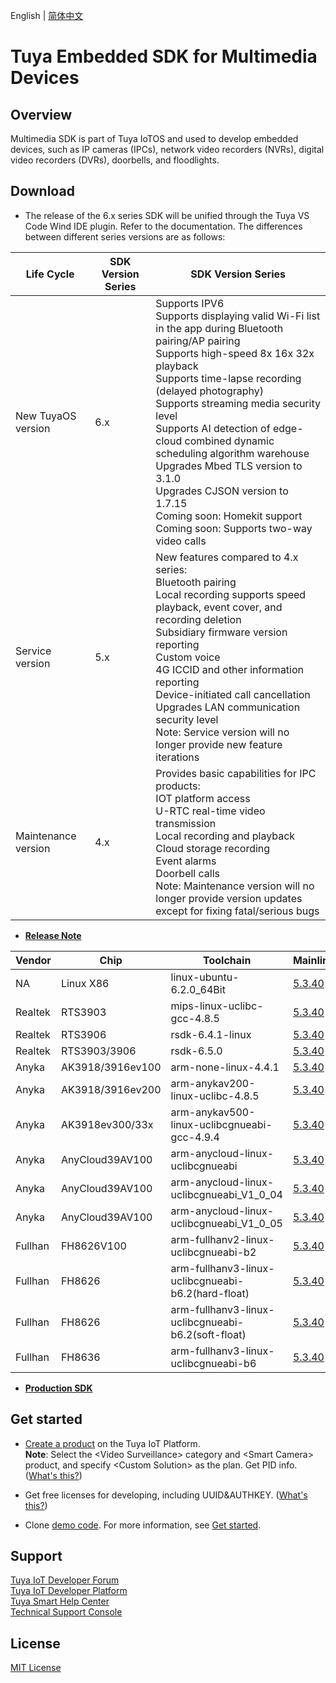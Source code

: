 English | [简体中文](./README.md)

# Tuya Embedded SDK for Multimedia Devices

## Overview
Multimedia SDK is part of Tuya IoTOS and used to develop embedded devices, such as IP cameras (IPCs), network video recorders (NVRs), digital video recorders (DVRs), doorbells, and floodlights.

## Download
* The release of the 6.x series SDK will be unified through the Tuya VS Code Wind IDE plugin. Refer to the documentation. The differences between different series versions are as follows:

 Life Cycle | SDK Version Series | SDK Version Series |
| --- | --- | --- |
| New TuyaOS version | 6.x | Supports IPV6<br>Supports displaying valid Wi-Fi list in the app during Bluetooth pairing/AP pairing<br>Supports high-speed 8x 16x 32x playback<br>Supports time-lapse recording (delayed photography)<br>Supports streaming media security level<br>Supports AI detection of edge-cloud combined dynamic scheduling algorithm warehouse<br>Upgrades Mbed TLS version to 3.1.0<br>Upgrades CJSON version to 1.7.15<br>Coming soon: Homekit support<br>Coming soon: Supports two-way video calls |
| Service version | 5.x | New features compared to 4.x series:<br>Bluetooth pairing<br>Local recording supports speed playback, event cover, and recording deletion<br>Subsidiary firmware version reporting<br>Custom voice<br>4G ICCID and other information reporting<br>Device-initiated call cancellation<br>Upgrades LAN communication security level<br>Note: Service version will no longer provide new feature iterations  |
| Maintenance version | 4.x | Provides basic capabilities for IPC products:<br>IOT platform access<br>U-RTC real-time video transmission<br>Local recording and playback<br>Cloud storage recording<br>Event alarms<br>Doorbell calls<br>Note: Maintenance version will no longer provide version updates except for fixing fatal/serious bugs |

* **[Release Note](./release_note_en.md)**

Vendor | Chip| Toolchain| Mainline| Longterm
---|---|---|---|---
NA | Linux X86 | linux-ubuntu-6.2.0_64Bit | [5.3.40](https://images.tuyacn.com/rms-static/fc43be60-5083-11ee-b879-5585a458b469-1694423829830.rar?tyName=5.3.40_linux-ubuntu-6.2.0_64Bit.rar) | [4.11.2](https://images.tuyacn.com/rms-static/f7a99fe0-f067-11ed-8b07-418e300fdfb3-1683856484575.tar.gz?tyName=tuya_ipc_sdk_4.11.2_linux-ubuntu-6.2.0_64Bit.tar.gz)
Realtek | RTS3903 | mips-linux-uclibc-gcc-4.8.5 | [5.3.40](https://images.tuyacn.com/rms-static/1da28780-5084-11ee-beb1-377a1535f238-1694423885816.rar?tyName=5.3.40_mips-linux-uclibc-gcc-4.8.5.rar) | [4.11.2](https://images.tuyacn.com/rms-static/f7ac10e0-f067-11ed-8585-0943ff8b8030-1683856484590.tar.gz?tyName=tuya_ipc_sdk_4.11.2_mips-linux-uclibc-gcc-4.8.5.tar.gz)
Realtek | RTS3906 | rsdk-6.4.1-linux | [5.3.40](https://images.tuyacn.com/rms-static/40adc820-5084-11ee-b879-5585a458b469-1694423944610.rar?tyName=5.3.40_rsdk-6.4.1-linux.rar) | [4.11.2](https://images.tuyacn.com/rms-static/f7b3d910-f067-11ed-8585-0943ff8b8030-1683856484641.tar.gz?tyName=tuya_ipc_sdk_4.11.2_rsdk-6.4.1-linux.tar.gz)
Realtek | RTS3903/3906 | rsdk-6.5.0 | [5.3.40](https://images.tuyacn.com/rms-static/655b4710-5084-11ee-beb1-377a1535f238-1694424006145.rar?tyName=5.3.40_rsdk-6.5.0.rar) | [4.11.2](https://images.tuyacn.com/rms-static/f7e74520-f067-11ed-8585-0943ff8b8030-1683856484978.tar.gz?tyName=tuya_ipc_sdk_4.11.2_rsdk-6.5.0.tar.gz)
Anyka | AK3918/3916ev100 | arm-none-linux-4.4.1 | [5.3.40](https://images.tuyacn.com/rms-static/893c0020-5084-11ee-b879-5585a458b469-1694424066338.rar?tyName=5.3.40_arm-none-linux-4.4.1.rar) | [4.11.2](https://images.tuyacn.com/rms-static/f7e6a8e0-f067-11ed-8b07-418e300fdfb3-1683856484974.tar.gz?tyName=tuya_ipc_sdk_4.11.2_arm-none-linux-4.4.1.tar.gz)
Anyka | AK3918/3916ev200 | arm-anykav200-linux-uclibc-4.8.5 | [5.3.40](https://images.tuyacn.com/rms-static/c2543df0-5084-11ee-b879-5585a458b469-1694424162127.rar?tyName=5.3.40_arm-anykav200-linux-uclibc-4.8.5.rar) | [4.11.2](https://images.tuyacn.com/rms-static/f7b3d911-f067-11ed-8585-0943ff8b8030-1683856484641.tar.gz?tyName=tuya_ipc_sdk_4.11.2_arm-anykav200-linux-uclibc-4.8.5.tar.gz)
Anyka | AK3918ev300/33x | arm-anykav500-linux-uclibcgnueabi-gcc-4.9.4 | [5.3.40](https://images.tuyacn.com/rms-static/e0f8c910-5084-11ee-beb1-377a1535f238-1694424213537.rar?tyName=5.3.40_arm-anykav500-linux-uclibcgnueabi-gcc-4.9.4.rar) | [4.11.2](https://images.tuyacn.com/rms-static/f7abe9d0-f067-11ed-8585-0943ff8b8030-1683856484589.tar.gz?tyName=tuya_ipc_sdk_4.11.2_arm-anykav500-linux-uclibcgnueabi-gcc-4.9.4.tar.gz)
Anyka | AnyCloud39AV100 | arm-anycloud-linux-uclibcgnueabi | [5.3.40](https://images.tuyacn.com/rms-static/cae04fa0-5083-11ee-beb1-377a1535f238-1694423746971.rar?tyName=5.3.40_arm-anycloud-linux-uclibcgnueabi.rar) | 
Anyka | AnyCloud39AV100 | arm-anycloud-linux-uclibcgnueabi_V1_0_04 | [5.3.40](https://images.tuyacn.com/rms-static/0e9ac300-5085-11ee-b879-5585a458b469-1694424290096.rar?tyName=5.3.40_arm-anycloud-linux-uclibcgnueabi_V1_0_04.rar) | 
Anyka | AnyCloud39AV100 | arm-anycloud-linux-uclibcgnueabi_V1_0_05 | [5.3.40](https://images.tuyacn.com/rms-static/2e187010-5085-11ee-beb1-377a1535f238-1694424342929.rar?tyName=5.3.40_arm-anycloud-linux-uclibcgnueabi_V1_0_05.rar) | 
Fullhan | FH8626V100 | arm-fullhanv2-linux-uclibcgnueabi-b2 | [5.3.40](https://images.tuyacn.com/rms-static/59005310-5085-11ee-b879-5585a458b469-1694424414913.rar?tyName=5.3.40_arm-fullhanv2-linux-uclibcgnueabi-b2.rar) | [4.11.2](https://images.tuyacn.com/rms-static/f7aad860-f067-11ed-8b07-418e300fdfb3-1683856484582.tar.gz?tyName=tuya_ipc_sdk_4.11.2_arm-fullhanv2-linux-uclibcgnueabi-b2.tar.gz)
Fullhan | FH8626 | arm-fullhanv3-linux-uclibcgnueabi-b6.2(hard-float) | [5.3.40](https://images.tuyacn.com/rms-static/7d602730-5085-11ee-beb1-377a1535f238-1694424475939.rar?tyName=5.3.40_arm-fullhanv3-linux-uclibcgnueabi-b6.2.rar) | [4.11.2](https://images.tuyacn.com/rms-static/f7abc2c0-f067-11ed-8b07-418e300fdfb3-1683856484588.tar.gz?tyName=tuya_ipc_sdk_4.11.2_arm-fullhanv3-linux-uclibcgnueabi-b6.2.tar.gz)
Fullhan | FH8626 | arm-fullhanv3-linux-uclibcgnueabi-b6.2(soft-float) | [5.3.40](https://images.tuyacn.com/rms-static/9dd26d70-5085-11ee-b879-5585a458b469-1694424530375.rar?tyName=5.3.40_arm-fullhanv3-linux-uclibcgnueabi-b6-2-soft.rar) | 
Fullhan | FH8636 | arm-fullhanv3-linux-uclibcgnueabi-b6 | [5.3.40](https://images.tuyacn.com/rms-static/c5fa9430-5085-11ee-beb1-377a1535f238-1694424597747.rar?tyName=5.3.40_arm-fullhanv3-linux-uclibcgnueabi-b6.rar) | [4.11.2](https://images.tuyacn.com/rms-static/f7aad860-f067-11ed-8585-0943ff8b8030-1683856484582.tar.gz?tyName=tuya_ipc_sdk_4.11.2_arm-fullhanv3-linux-uclibcgnueabi-b6.tar.gz) 

* **[Production SDK](./dowload_fac.md)**

## Get started

* [Create a product](https://developer.tuya.com/en/docs/iot/configure-in-platform/create-product/create-product?id=K914jp1ijtsfe) on the Tuya IoT Platform.<br>
**Note**: Select the \<Video Surveillance\> category and \<Smart Camera\> product, and specify \<Custom Solution\> as the plan. Get PID info. ([What's this?](https://github.com/tuya/tuya-iotos-embeded-sdk-multimedia/wiki/What-is#what-is-pid))

* Get free licenses for developing, including UUID&AUTHKEY. ([What's this?](https://github.com/tuya/tuya-iotos-embeded-sdk-multimedia/wiki/What-is#what-is-uuid--authkey))

* Clone [demo code](https://github.com/tuya/tuya-iotos-embeded-multimedia-demo). For more information, see [Get started](https://github.com/tuya/tuya-iotos-embeded-multimedia-demo#get-started).

## Support

[Tuya IoT Developer Forum](https://www.tuyaos.com/viewforum.php?f=14) <br>
[Tuya IoT Developer Platform](https://developer.tuya.com/cn/) <br>
[Tuya Smart Help Center](https://support.tuya.com/cn/help) <br>
[Technical Support Console](https://iot.tuya.com/council/) 

## License
[MIT License](./LICENSE)
